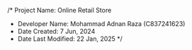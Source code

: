 /* Project Name: Online Retail Store
 * Developer Name: Mohammad Adnan Raza (C837241623)
 * Date Created: 7 Jun, 2024
 * Date Last Modified: 22 Jan, 2025
 */
